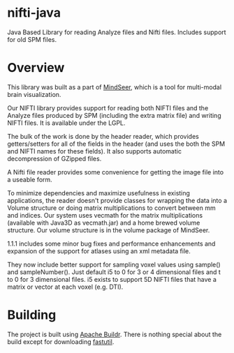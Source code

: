 nifti-java
==========

Java Based Library for reading Analyze files and Nifti files.  Includes support for old SPM files.

Overview
========

This library was built as a part of [MindSeer](http://sig.biostr.washington.edu/projects/MindSeer/index.html), which is a tool for multi-modal brain visualization.

Our NIFTI library provides support for reading both NIFTI files and the Analyze files produced by SPM (including the extra matrix file) and writing NIFTI files.  It is available under the LGPL.

The bulk of the work is done by the header reader, which provides getters/setters for all of the fields in the header (and uses the both the SPM and NIFTI names for these fields). It also supports automatic decompression of GZipped files.

A Nifti file reader provides some convenience for getting the image file into a useable form. 

To minimize dependencies and maximize usefulness in existing applications, the reader doesn't provide classes for wrapping the data into a Volume structure or doing matrix multiplications to convert between mm and indices.  Our system uses vecmath for the matrix multiplications (available with Java3D as vecmath.jar) and a home brewed volume structure. Our volume structure is in the volume package of MindSeer.

1.1.1 includes some minor bug fixes and performance enhancements and expansion of the support for atlases using an xml metadata file.

They now include better support for sampling voxel values using sample() and sampleNumber(). Just default i5 to 0 for 3 or 4 dimensional files and t to 0 for 3 dimensional files. i5 exists to support 5D NIFTI files that have a matrix or vector at each voxel (e.g. DTI).

Building
========

The project is built using [Apache Buildr](http://buildr.apache.org/).  There is nothing special about the build except for downloading [fastutil](http://fastutil.di.unimi.it/).